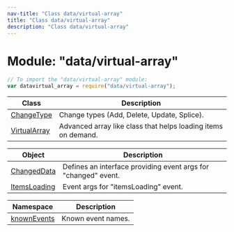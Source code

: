 ```yaml
---
nav-title: "Class data/virtual-array"
title: "Class data/virtual-array"
description: "Class data/virtual-array"
---
```

# Module: "data/virtual-array"

``` JavaScript
// To import the "data/virtual-array" module:
var datavirtual_array = require("data/virtual-array");
```

Class | Description
------|------------
[ChangeType](../../data/virtual-array/ChangeType.md) | Change types (Add, Delete, Update, Splice).
[VirtualArray](../../data/virtual-array/VirtualArray.md) | Advanced array like class that helps loading items on demand.

Object | Description
------|------------
[ChangedData](../../data/virtual-array/ChangedData.md) | Defines an interface providing event args for "changed" event.
[ItemsLoading](../../data/virtual-array/ItemsLoading.md) | Event args for "itemsLoading" event.

Namespace | Description
------|------------
[knownEvents](../../data/virtual-array/knownEvents/) | Known event names.